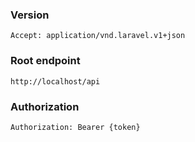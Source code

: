 ### Version
```Accept: application/vnd.laravel.v1+json```

### Root endpoint
```http://localhost/api```

### Authorization
```Authorization: Bearer {token}```